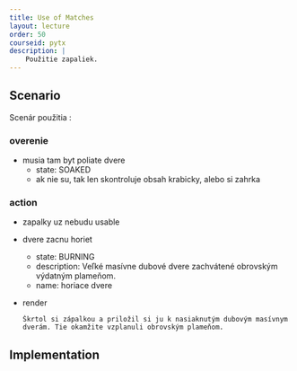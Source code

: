 ```yaml
---
title: Use of Matches
layout: lecture 
order: 50
courseid: pytx
description: |
    Použitie zapaliek.
---
```


## Scenario

Scenár použitia :


### overenie

* musia tam byt poliate dvere
    * state: SOAKED
    * ak nie su, tak len skontroluje obsah krabicky, alebo si zahrka


### action

* zapalky uz nebudu usable

* dvere zacnu horiet
    * state: BURNING
    * description: Veľké masívne dubové dvere zachvátené obrovským výdatným plameňom.
    * name: horiace dvere

* render

    ```
    Škrtol si zápalkou a priložil si ju k nasiaknutým dubovým masívnym dverám. Tie okamžite vzplanuli obrovským plameňom.
    ```


## Implementation

```python

```
